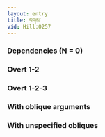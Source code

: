 ```yaml
---
layout: entry
title: བགམ་
vid: Hill:0257
---
```

### Dependencies (N = 0)


### Overt 1-2


### Overt 1-2-3


### With oblique arguments


### With unspecified obliques
